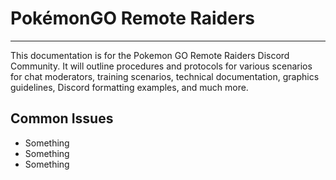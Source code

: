 # PokémonGO Remote Raiders
---
This documentation is for the Pokemon GO Remote Raiders Discord Community. It will outline procedures and protocols for various scenarios for chat moderators, training scenarios, technical documentation, graphics guidelines, Discord formatting examples, and much more. 

## Common Issues
- Something
- Something
- Something